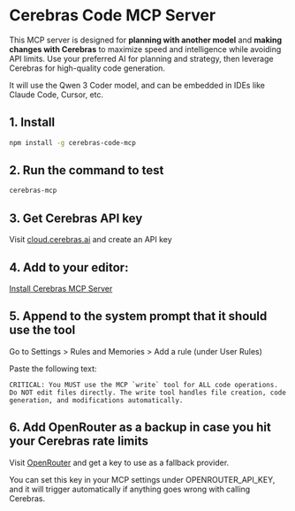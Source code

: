 # Cerebras Code MCP Server

This MCP server is designed for **planning with another model** and **making changes with Cerebras** to maximize speed and intelligence while avoiding API limits. Use your preferred AI for planning and strategy, then leverage Cerebras for high-quality code generation.

It will use the Qwen 3 Coder model, and can be embedded in IDEs like Claude Code, Cursor, etc.

## 1. Install
```bash
npm install -g cerebras-code-mcp
```

## 2. Run the command to test
```bash
cerebras-mcp
```

## 3. Get Cerebras API key
Visit [cloud.cerebras.ai](https://cloud.cerebras.ai) and create an API key

## 4. Add to your editor:

[Install Cerebras MCP Server](cursor://anysphere.cursor-deeplink/mcp/install?name=cerebras-code&config=eyJjb21tYW5kIjoiY2VyZWJyYXMtbWNwICIsImVudiI6eyJDRVJFQlJBU19BUElfS0VZIjoieW91ci1hcGkta2V5LWhlcmUiLCJPUEVOUk9VVEVSX0FQSV9LRVkiOiJ5b3VyLW9wZW5yb3V0ZXItYXBpLWtleS1oZXJlIn19)

## 5. Append to the system prompt that it should use the tool

Go to Settings > Rules and Memories > Add a rule (under User Rules)

Paste the following text:

```
CRITICAL: You MUST use the MCP `write` tool for ALL code operations. Do NOT edit files directly. The write tool handles file creation, code generation, and modifications automatically.
```

## 6. Add OpenRouter as a backup in case you hit your Cerebras rate limits
Visit [OpenRouter](https://openrouter.ai/) and get a key to use as a fallback provider.

You can set this key in your MCP settings under OPENROUTER_API_KEY, and it will trigger automatically if anything goes wrong with calling Cerebras.
